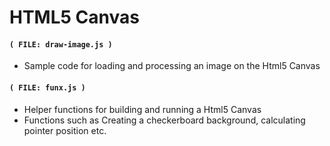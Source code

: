 
# HTML5 Canvas


#### `( FILE: draw-image.js )`

* Sample code for loading and processing an image on the Html5 Canvas


#### `( FILE: funx.js )`

* Helper functions for building and running a Html5 Canvas
* Functions such as Creating a checkerboard background, calculating pointer position etc.



